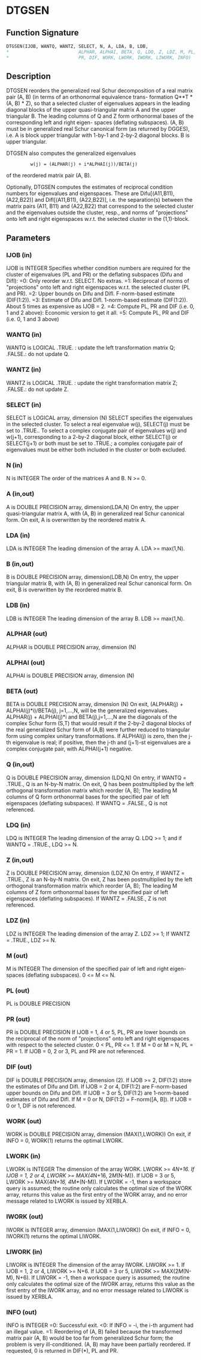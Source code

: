 # DTGSEN

## Function Signature

```fortran
DTGSEN(IJOB, WANTQ, WANTZ, SELECT, N, A, LDA, B, LDB,
*                          ALPHAR, ALPHAI, BETA, Q, LDQ, Z, LDZ, M, PL,
*                          PR, DIF, WORK, LWORK, IWORK, LIWORK, INFO)
```

## Description


 DTGSEN reorders the generalized real Schur decomposition of a real
 matrix pair (A, B) (in terms of an orthonormal equivalence trans-
 formation Q**T * (A, B) * Z), so that a selected cluster of eigenvalues
 appears in the leading diagonal blocks of the upper quasi-triangular
 matrix A and the upper triangular B. The leading columns of Q and
 Z form orthonormal bases of the corresponding left and right eigen-
 spaces (deflating subspaces). (A, B) must be in generalized real
 Schur canonical form (as returned by DGGES), i.e. A is block upper
 triangular with 1-by-1 and 2-by-2 diagonal blocks. B is upper
 triangular.

 DTGSEN also computes the generalized eigenvalues

             w(j) = (ALPHAR(j) + i*ALPHAI(j))/BETA(j)

 of the reordered matrix pair (A, B).

 Optionally, DTGSEN computes the estimates of reciprocal condition
 numbers for eigenvalues and eigenspaces. These are Difu[(A11,B11),
 (A22,B22)] and Difl[(A11,B11), (A22,B22)], i.e. the separation(s)
 between the matrix pairs (A11, B11) and (A22,B22) that correspond to
 the selected cluster and the eigenvalues outside the cluster, resp.,
 and norms of "projections" onto left and right eigenspaces w.r.t.
 the selected cluster in the (1,1)-block.

## Parameters

### IJOB (in)

IJOB is INTEGER Specifies whether condition numbers are required for the cluster of eigenvalues (PL and PR) or the deflating subspaces (Difu and Difl): =0: Only reorder w.r.t. SELECT. No extras. =1: Reciprocal of norms of "projections" onto left and right eigenspaces w.r.t. the selected cluster (PL and PR). =2: Upper bounds on Difu and Difl. F-norm-based estimate (DIF(1:2)). =3: Estimate of Difu and Difl. 1-norm-based estimate (DIF(1:2)). About 5 times as expensive as IJOB = 2. =4: Compute PL, PR and DIF (i.e. 0, 1 and 2 above): Economic version to get it all. =5: Compute PL, PR and DIF (i.e. 0, 1 and 3 above)

### WANTQ (in)

WANTQ is LOGICAL .TRUE. : update the left transformation matrix Q; .FALSE.: do not update Q.

### WANTZ (in)

WANTZ is LOGICAL .TRUE. : update the right transformation matrix Z; .FALSE.: do not update Z.

### SELECT (in)

SELECT is LOGICAL array, dimension (N) SELECT specifies the eigenvalues in the selected cluster. To select a real eigenvalue w(j), SELECT(j) must be set to .TRUE.. To select a complex conjugate pair of eigenvalues w(j) and w(j+1), corresponding to a 2-by-2 diagonal block, either SELECT(j) or SELECT(j+1) or both must be set to .TRUE.; a complex conjugate pair of eigenvalues must be either both included in the cluster or both excluded.

### N (in)

N is INTEGER The order of the matrices A and B. N >= 0.

### A (in,out)

A is DOUBLE PRECISION array, dimension(LDA,N) On entry, the upper quasi-triangular matrix A, with (A, B) in generalized real Schur canonical form. On exit, A is overwritten by the reordered matrix A.

### LDA (in)

LDA is INTEGER The leading dimension of the array A. LDA >= max(1,N).

### B (in,out)

B is DOUBLE PRECISION array, dimension(LDB,N) On entry, the upper triangular matrix B, with (A, B) in generalized real Schur canonical form. On exit, B is overwritten by the reordered matrix B.

### LDB (in)

LDB is INTEGER The leading dimension of the array B. LDB >= max(1,N).

### ALPHAR (out)

ALPHAR is DOUBLE PRECISION array, dimension (N)

### ALPHAI (out)

ALPHAI is DOUBLE PRECISION array, dimension (N)

### BETA (out)

BETA is DOUBLE PRECISION array, dimension (N) On exit, (ALPHAR(j) + ALPHAI(j)*i)/BETA(j), j=1,...,N, will be the generalized eigenvalues. ALPHAR(j) + ALPHAI(j)*i and BETA(j),j=1,...,N are the diagonals of the complex Schur form (S,T) that would result if the 2-by-2 diagonal blocks of the real generalized Schur form of (A,B) were further reduced to triangular form using complex unitary transformations. If ALPHAI(j) is zero, then the j-th eigenvalue is real; if positive, then the j-th and (j+1)-st eigenvalues are a complex conjugate pair, with ALPHAI(j+1) negative.

### Q (in,out)

Q is DOUBLE PRECISION array, dimension (LDQ,N) On entry, if WANTQ = .TRUE., Q is an N-by-N matrix. On exit, Q has been postmultiplied by the left orthogonal transformation matrix which reorder (A, B); The leading M columns of Q form orthonormal bases for the specified pair of left eigenspaces (deflating subspaces). If WANTQ = .FALSE., Q is not referenced.

### LDQ (in)

LDQ is INTEGER The leading dimension of the array Q. LDQ >= 1; and if WANTQ = .TRUE., LDQ >= N.

### Z (in,out)

Z is DOUBLE PRECISION array, dimension (LDZ,N) On entry, if WANTZ = .TRUE., Z is an N-by-N matrix. On exit, Z has been postmultiplied by the left orthogonal transformation matrix which reorder (A, B); The leading M columns of Z form orthonormal bases for the specified pair of left eigenspaces (deflating subspaces). If WANTZ = .FALSE., Z is not referenced.

### LDZ (in)

LDZ is INTEGER The leading dimension of the array Z. LDZ >= 1; If WANTZ = .TRUE., LDZ >= N.

### M (out)

M is INTEGER The dimension of the specified pair of left and right eigen- spaces (deflating subspaces). 0 <= M <= N.

### PL (out)

PL is DOUBLE PRECISION

### PR (out)

PR is DOUBLE PRECISION If IJOB = 1, 4 or 5, PL, PR are lower bounds on the reciprocal of the norm of "projections" onto left and right eigenspaces with respect to the selected cluster. 0 < PL, PR <= 1. If M = 0 or M = N, PL = PR = 1. If IJOB = 0, 2 or 3, PL and PR are not referenced.

### DIF (out)

DIF is DOUBLE PRECISION array, dimension (2). If IJOB >= 2, DIF(1:2) store the estimates of Difu and Difl. If IJOB = 2 or 4, DIF(1:2) are F-norm-based upper bounds on Difu and Difl. If IJOB = 3 or 5, DIF(1:2) are 1-norm-based estimates of Difu and Difl. If M = 0 or N, DIF(1:2) = F-norm([A, B]). If IJOB = 0 or 1, DIF is not referenced.

### WORK (out)

WORK is DOUBLE PRECISION array, dimension (MAX(1,LWORK)) On exit, if INFO = 0, WORK(1) returns the optimal LWORK.

### LWORK (in)

LWORK is INTEGER The dimension of the array WORK. LWORK >= 4*N+16. If IJOB = 1, 2 or 4, LWORK >= MAX(4*N+16, 2*M*(N-M)). If IJOB = 3 or 5, LWORK >= MAX(4*N+16, 4*M*(N-M)). If LWORK = -1, then a workspace query is assumed; the routine only calculates the optimal size of the WORK array, returns this value as the first entry of the WORK array, and no error message related to LWORK is issued by XERBLA.

### IWORK (out)

IWORK is INTEGER array, dimension (MAX(1,LIWORK)) On exit, if INFO = 0, IWORK(1) returns the optimal LIWORK.

### LIWORK (in)

LIWORK is INTEGER The dimension of the array IWORK. LIWORK >= 1. If IJOB = 1, 2 or 4, LIWORK >= N+6. If IJOB = 3 or 5, LIWORK >= MAX(2*M*(N-M), N+6). If LIWORK = -1, then a workspace query is assumed; the routine only calculates the optimal size of the IWORK array, returns this value as the first entry of the IWORK array, and no error message related to LIWORK is issued by XERBLA.

### INFO (out)

INFO is INTEGER =0: Successful exit. <0: If INFO = -i, the i-th argument had an illegal value. =1: Reordering of (A, B) failed because the transformed matrix pair (A, B) would be too far from generalized Schur form; the problem is very ill-conditioned. (A, B) may have been partially reordered. If requested, 0 is returned in DIF(*), PL and PR.

